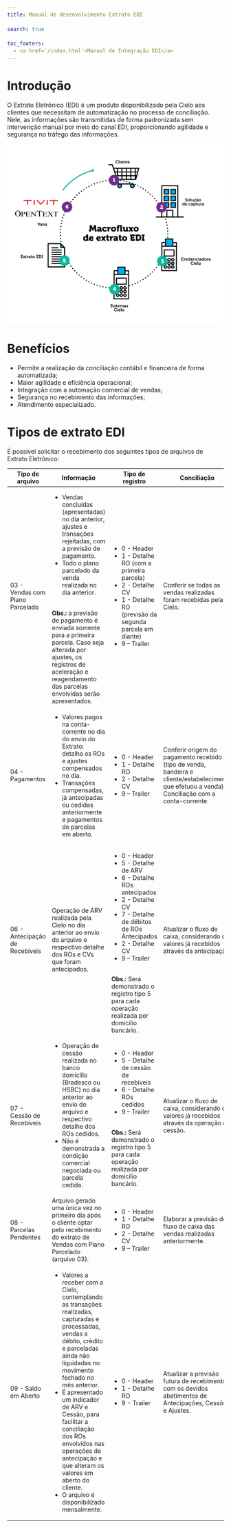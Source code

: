```yaml
---
title: Manual de desenvolvimento Extrato EDI

search: true

toc_footers:
  - <a href='/index.html'>Manual de Integração EDI</a>
---
```


# Introdução

O Extrato Eletrônico (EDI) é um  produto disponibilizado pela Cielo aos clientes que necessitam de automatização no processo de conciliação. Nele, as informações são transmitidas de forma padronizada sem intervenção manual por meio do canal EDI, proporcionando agilidade e segurança no tráfego das informações.

![Fluxo](images/fluxo-edi.jpg)

# Benefícios

* Permite a realização da conciliação contábil e financeira de forma automatizada;
* Maior agilidade e eficiência operacional;
* Integração com a automação comercial de vendas;
* Segurança no recebimento das informações;
* Atendimento especializado.

# Tipos de extrato EDI

É possível solicitar o recebimento dos seguintes tipos de arquivos de Extrato Eletrônico:

|Tipo de arquivo|Informação|Tipo de registro|Conciliação|
|---------------|----------|----------------|-----------|
|03 - Vendas com Plano Parcelado|<ul><li>Vendas concluídas (apresentadas) no dia anterior, ajustes e transações rejeitadas, com a previsão de pagamento.</li><li>Todo o plano parcelado da venda realizada no dia anterior.</ul><br /><strong>Obs.:</strong> a previsão de pagamento é enviada somente para a primeira parcela. Caso seja alterada por ajustes, os registros de aceleração e reagendamento das parcelas envolvidas serão apresentados.|<ul><li>0 - Header</li><li>1 - Detalhe RO (com a primeira parcela)</li><li>2 - Detalhe CV</li><li>1 - Detalhe RO (previsão da segunda parcela em diante)</li><li>9 – Trailer</li></ul>|Conferir se todas as vendas realizadas foram recebidas pela Cielo.|
|04 - Pagamentos|<ul><li>Valores pagos na conta-corrente no dia do envio do Extrato: detalha os ROs e ajustes  compensados no dia.</li><li>Transações compensadas, já antecipadas ou cedidas anteriormente e pagamentos de parcelas em aberto.</li></ul>|<ul><li>0 - Header</li><li>1 - Detalhe RO</li><li>2 - Detalhe CV</li><li>9 – Trailer</li></ul>|Conferir origem do pagamento recebido (tipo de venda, bandeira e cliente/estabelecimento que efetuou a venda). Conciliação com a conta-corrente.|
|06 - Antecipação de Recebíveis|Operação de ARV realizada pela Cielo no dia anterior ao envio do arquivo e respectivo detalhe dos ROs e CVs que foram antecipados.|<ul><li>0 - Header</li><li>5 - Detalhe de ARV</li><li>6 - Detalhe ROs antecipados</li><li>2 - Detalhe CV </li><li>7 - Detalhe de débitos de ROs Antecipados</li><li>2 - Detalhe CV </li><li>9 – Trailer</li></ul><br/><strong>Obs.:</strong> Será demonstrado o registro tipo 5 para cada operação realizada por domicílio bancário.|Atualizar o fluxo de caixa, considerando os valores já recebidos através da antecipação.|
| 07 - Cessão de Recebíveis|<ul><li>Operação de cessão realizada no banco domicílio (Bradesco ou HSBC) no dia anterior ao envio do arquivo e respectivo detalhe dos ROs cedidos.</li><li>Não é demonstrada a condição comercial negociada ou parcela cedida.</li></ul>|<ul><li>0 - Header</li><li>5 - Detalhe de cessão de recebíveis</li><li>6 - Detalhe ROs cedidos</li><li>9 – Trailer</li></ul><br/><strong>Obs.:</strong> Será demonstrado o registro tipo 5 para cada operação realizada por domicílio bancário.|Atualizar o fluxo de caixa, considerando os valores já recebidos através da operação de cessão.|
| 08 - Parcelas Pendentes|Arquivo gerado uma única vez no primeiro dia após o cliente optar pelo recebimento do extrato de Vendas com Plano Parcelado (arquivo 03).|<ul><li>0 - Header</li><li>1 - Detalhe RO</li><li>2 - Detalhe CV</li><li>9 – Trailer</li></ul>|Elaborar a previsão de fluxo de caixa das vendas realizadas anteriormente.|
|09 - Saldo em Aberto|<ul><li>Valores a receber com a Cielo, contemplando as transações realizadas, capturadas e processadas, vendas a débito, crédito e parceladas ainda não liquidadas no movimento fechado no mês anterior.</li><li>É apresentado um indicador de ARV e Cessão, para facilitar a conciliação dos ROs envolvidos nas operações de antecipação e que alteram os valores em aberto do cliente.</li><li>O arquivo é disponibilizado mensalmente.</li></ul>|<ul><li>0 - Header</li><li>1 - Detalhe RO</li><li>9 - Trailer</li></ul>|Atualizar a previsão futura de recebimentos com os devidos abatimentos de Antecipações, Cessões e Ajustes.|
